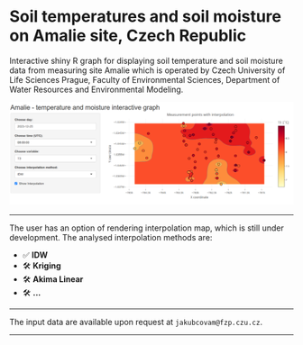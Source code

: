 # Soil temperatures and soil moisture on Amalie site, Czech Republic

Interactive shiny R graph for displaying soil temperature and soil moisture data from measuring site Amalie which is operated by Czech University of Life Sciences Prague, Faculty of Environmental Sciences, Department of Water Resources and Environmental Modeling. 

![iterpol-app-view](img/iterpol-app-view.png)

---

The user has an option of rendering interpolation map, which is still under development. The analysed interpolation methods are:

- ✅ **IDW**
- 🛠️ **Kriging**
- 🛠️ **Akima Linear**
- 🛠️ **...**

---

The input data are available upon request at `jakubcovam@fzp.czu.cz`.

---

